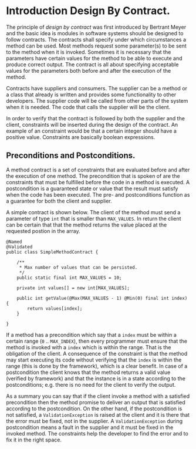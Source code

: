 # Introduction Design By Contract.

The principle of *design by contract* was first introduced by Bertrant Meyer and the basic idea is modules in software systems should be designed to follow contracts. The contracts shall specify under which circumstances a method can be used. Most methods request some parameter(s) to be sent to the method when it is invoked. Sometimes it is necessary that the parameters have certain values for the method to be able to execute and produce correct output. The contract is all about specifying acceptable values for the parameters both before and after the execution of the method.

Contracts have suppliers and consumers. The supplier can be a method or a class that already is written and provides some functionality to other developers. The supplier code will be called from other parts of the system when it is needed. The code that calls the supplier will be the client.

In order to verify that the contract is followed by both the supplier and the client, constraints will be inserted during the design of the contract. An example of an constraint would be that a certain integer should have a positive value. Constraints are basically boolean expressions.

## Preconditions and Postconditions.

A method contract is a set of constraints that are evaluated before and after the execution of one method. The precondition that is spoken of are the constraints that must be fulfilled before the code in a method is executed. A postcondition is a guaranteed state or value that the result must satisfy when the code has been executed. The pre- and postconditions function as a guarantee for both the client and supplier.

A simple contract is shown below. The client of the method must send a parameter of type `int` that is smaller than `MAX_VALUES`. In return the client can be certain that that the method returns the value placed at the requested postion in the array.

    @Named
    @Validated
    public class SimpleMethodContract {

        /**
         * Max number of values that can be persisted.
         */
        public static final int MAX_VALUES = 10;

        private int values[] = new int[MAX_VALUES];

        public int getValue(@Max(MAX_VALUES - 1) @Min(0) final int index) {
            return values[index];
        }

    }

If a method has a precondition which say that a `index` must be within a certain range (`0` .. `MAX_INDEX`), then every programmer must ensure that the method is invoked with a `index` which is within the range. That is the obligation of the client. A consequence of the constraint is that the method may start executing its code without verifying that the `index` is within the range (this is done by the framework), which is a clear benefit. In case of a postcondition the client knows that the method returns a valid value (verified by framework) and that the instance is in a state according to the postconditions; e.g. there is no need for the client to verify the output.

As a summary you can say that if the client invoke a method with a satisfied precondition then the method promise to deliver an output that is satisfied according to the postcondition. On the other hand, if the postcondition is not satisfied, a `ValidationException` is raised at the client and it is there that the error must be fixed, not in the supplier. A `ValidationException` during postcondition means a fault in the supplier and it must be fixed in the invoked method. The constraints help the developer to find the error and to fix it in the right space.



